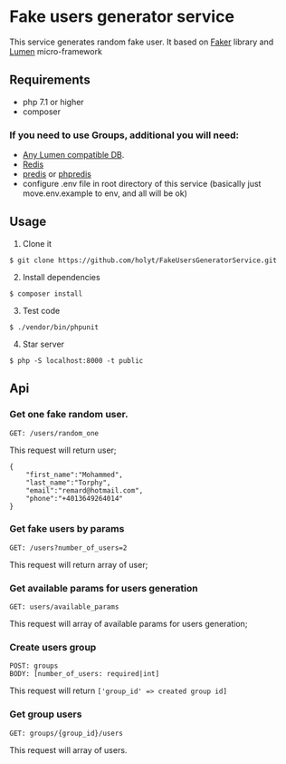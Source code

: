 # Fake users generator service

This service generates random fake user.
It based on [Faker](https://github.com/fzaninotto/Faker) library and [Lumen](https://github.com/laravel/lumen) micro-framework


## Requirements
- php 7.1 or higher
- composer

### If you need to use Groups, additional you will need:
- [Any Lumen compatible DB](https://lumen.laravel.com/docs/5.7/database).
- [Redis](https://redis.io/)
- [predis](https://github.com/nrk/predis) or [phpredis](https://github.com/phpredis/phpredis)
- configure .env file in root directory of this service (basically just move.env.example to env, and all will be ok)

## Usage

1. Clone it

```
$ git clone https://github.com/holyt/FakeUsersGeneratorService.git
```

2. Install dependencies

```
$ composer install

```
3. Test code

```
$ ./vendor/bin/phpunit

```
4. Star server
```
$ php -S localhost:8000 -t public

```

## Api

### Get one fake random user.

```
GET: /users/random_one
```
This request will return user; 
```
{
    "first_name":"Mohammed",
    "last_name":"Torphy",
    "email":"remard@hotmail.com",
    "phone":"+4013649264014"
}
```

### Get fake users by params

```
GET: /users?number_of_users=2
```
This request will return array of user;

### Get available params for users generation

```
GET: users/available_params
```
This request will array of available params for users generation;

### Create users group

```
POST: groups
BODY: [number_of_users: required|int]
```
This request will return `['group_id' => created group id]` 
 
### Get group users

```
GET: groups/{group_id}/users
```
This request will array of users. 
